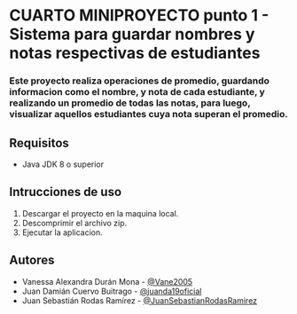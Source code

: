 # CUARTO MINIPROYECTO punto 1 - Sistema para guardar nombres y notas respectivas de estudiantes
### Este proyecto realiza operaciones de promedio, guardando informacion como el nombre, y nota de cada estudiante, y realizando un promedio de todas las notas, para luego, visualizar aquellos estudiantes cuya nota superan el promedio.

## Requisitos
- Java JDK 8 o superior

## Intrucciones de uso
1. Descargar el proyecto en la maquina local.
2. Descomprimir el archivo zip.
3. Ejecutar la aplicacion.


## Autores
  - Vanessa Alexandra Durán Mona - [@Vane2005](https://github.com/Vane2005)
  - Juan Damián Cuervo Buitrago - [@juanda19oficial](https://github.com/juanda19oficial)
  - Juan Sebastián Rodas Ramírez - [@JuanSebastianRodasRamirez](https://github.com/JuanSebastianRodasRamirez)
